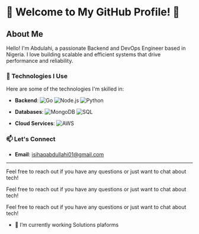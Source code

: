 # 🌈 Welcome to My GitHub Profile! 🌈

## About Me
Hello! I'm Abdulahi, a passionate Backend and DevOps Engineer based in Nigeria. I love building scalable and efficient systems that drive performance and reliability.

### 🌟 Technologies I Use
Here are some of the technologies I'm skilled in:

- **Backend**:
  ![Go](https://img.shields.io/badge/-Go-00ADD8?style=flat-square&logo=go)
  ![Node.js](https://img.shields.io/badge/-Node.js-339933?style=flat-square&logo=node.js)
  ![Python](https://img.shields.io/badge/-Python-black?style=flat-square&logo=python)

- **Databases**:
  ![MongoDB](https://img.shields.io/badge/-MongoDB-47A248?style=flat-square&logo=mongodb)
  ![SQL](https://img.shields.io/badge/-SQL-black?style=flat-square&logo=postgresql)

- **Cloud Services**:
  ![AWS](https://img.shields.io/badge/-AWS-232F3E?style=flat-square&logo=amazonaws)

### 📫 Let's Connect
- **Email**: [isihaqabdullahi01@gmail.com](mailto:isihaqabdullahi01@gmail.com)

---

Feel free to reach out if you have any questions or just want to chat about tech!


Feel free to reach out if you have any questions or just want to chat about tech!

Feel free to reach out if you have any questions or just want to chat about tech!
- 🔭 I’m currently working Solutions plaforms


<!--
**auxy2/auxy2** is a ✨ _special_ ✨ repository because its `README.md` (this file) appears on your GitHub profile.

Here are some ideas to get you started:

- 🔭 I’m currently working Solutions plaforms
- 🌱 I’m currently learning ...
- 👯 I’m looking to collaborate on ...
- 🤔 I’m looking for help with ...
- 💬 Ask me about ...
- 📫 How to reach me: ...
- 😄 Pronouns: ...
- ⚡ Fun fact: ...
-->
